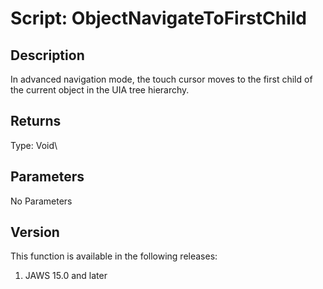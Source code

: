 # Script: ObjectNavigateToFirstChild

## Description

In advanced navigation mode, the touch cursor moves to the first child
of the current object in the UIA tree hierarchy.

## Returns

Type: Void\

## Parameters

No Parameters

## Version

This function is available in the following releases:

1.  JAWS 15.0 and later
